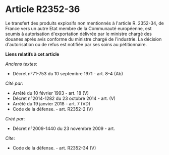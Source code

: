 # Article R2352-36

Le transfert des produits explosifs non mentionnés à l'article R. 2352-34, de France vers un autre Etat membre de la
Communauté européenne, est soumis à autorisation d'exportation délivrée par le ministre chargé des douanes après avis
conforme du ministre chargé de l'industrie. La décision d'autorisation ou de refus est notifiée par ses soins au
pétitionnaire.

**Liens relatifs à cet article**

_Anciens textes_:

  - Décret n°71-753 du 10 septembre 1971 - art. 8-4 (Ab)

_Cité par_:

  - Arrêté du 10 février 1993 - art. 18 (V)
  - Décret n°2014-1282 du 23 octobre 2014 - art. (V)
  - Arrêté du 19 janvier 2018 - art. 7 (VD)
  - Code de la défense. - art. R2352-2 (V)

_Créé par_:

  - Décret n°2009-1440 du 23 novembre 2009 - art.

_Cite_:

  - Code de la défense. - art. R2352-34 (V)
